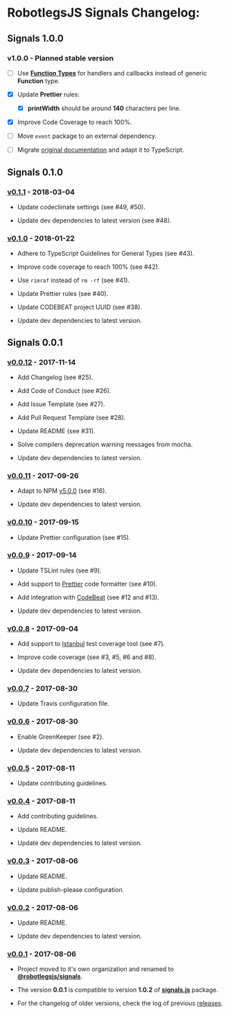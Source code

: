 # RobotlegsJS Signals Changelog:

## Signals 1.0.0

### v1.0.0 - Planned stable version

- [ ] Use [**Function Types**](https://www.typescriptlang.org/docs/handbook/functions.html) for handlers and callbacks instead of generic **Function** type.

- [x] Update **Prettier** rules:

  - [x] **printWidth** should be around **140** characters per line.

- [x] Improve Code Coverage to reach 100%.

- [ ] Move `event` package to an external dependency.

- [ ] Migrate [original documentation](https://github.com/robertpenner/as3-signals#readme) and adapt it to TypeScript.

## Signals 0.1.0

### [v0.1.1](https://github.com/RobotlegsJS/SignalsJS/releases/tag/0.1.1) - 2018-03-04

- Update codeclimate settings (see #49, #50).

- Update dev dependencies to latest version (see #48).

### [v0.1.0](https://github.com/RobotlegsJS/SignalsJS/releases/tag/0.1.0) - 2018-01-22

- Adhere to TypeScript Guidelines for General Types (see #43).

- Improve code coverage to reach 100% (see #42).

- Use `rimraf` instead of `rm -rf` (see #41).

- Update Prettier rules (see #40).

- Update CODEBEAT project UUID (see #38).

- Update dev dependencies to latest version.

## Signals 0.0.1

### [v0.0.12](https://github.com/RobotlegsJS/SignalsJS/releases/tag/0.0.12) - 2017-11-14

- Add Changelog (see #25).

- Add Code of Conduct (see #26).

- Add Issue Template (see #27).

- Add Pull Request Template (see #28).

- Update README (see #31).

- Solve compilers deprecation warning messages from mocha.

- Update dev dependencies to latest version.

### [v0.0.11](https://github.com/RobotlegsJS/SignalsJS/releases/tag/0.0.11) - 2017-09-26

- Adapt to NPM [v5.0.0](http://blog.npmjs.org/post/161081169345/v500) (see #16).

- Update dev dependencies to latest version.

### [v0.0.10](https://github.com/RobotlegsJS/SignalsJS/releases/tag/0.0.10) - 2017-09-15

- Update Prettier configuration (see #15).

### [v0.0.9](https://github.com/RobotlegsJS/SignalsJS/releases/tag/0.0.9) - 2017-09-14

- Update TSLint rules (see #9).

- Add support to [Prettier](https://prettier.io) code formatter (see #10).

- Add integration with [CodeBeat](https://codebeat.co) (see #12 and #13).

- Update dev dependencies to latest version.

### [v0.0.8](https://github.com/RobotlegsJS/SignalsJS/releases/tag/0.0.8) - 2017-09-04

- Add support to [Istanbul](https://istanbul.js.org) test coverage tool (see #7).

- Improve code coverage (see #3, #5, #6 and #8).

- Update dev dependencies to latest version.

### [v0.0.7](https://github.com/RobotlegsJS/SignalsJS/releases/tag/0.0.7) - 2017-08-30

- Update Travis configuration file.

### [v0.0.6](https://github.com/RobotlegsJS/SignalsJS/releases/tag/0.0.6) - 2017-08-30

- Enable GreenKeeper (see #2).

- Update dev dependencies to latest version.

### [v0.0.5](https://github.com/RobotlegsJS/SignalsJS/releases/tag/0.0.5) - 2017-08-11

- Update contributing guidelines.

### [v0.0.4](https://github.com/RobotlegsJS/SignalsJS/releases/tag/0.0.4) - 2017-08-11

- Add contributing guidelines.

- Update README.

- Update dev dependencies to latest version.

### [v0.0.3](https://github.com/RobotlegsJS/SignalsJS/releases/tag/0.0.3) - 2017-08-06

- Update README.

- Update publish-please configuration.

### [v0.0.2](https://github.com/RobotlegsJS/SignalsJS/releases/tag/0.0.2) - 2017-08-06

- Update README.

- Update dev dependencies to latest version.

### [v0.0.1](https://github.com/RobotlegsJS/SignalsJS/releases/tag/0.0.1) - 2017-08-06

- Project moved to it's own organization and renamed to [**@robotlegsjs/signals**](https://www.npmjs.com/package/@robotlegsjs/signals).

- The version **0.0.1** is compatible to version **1.0.2** of [**signals.js**](https://www.npmjs.com/package/signals.js) package.

- For the changelog of older versions, check the log of previous [releases](https://github.com/GoodgameStudios/SignalsJS/releases).